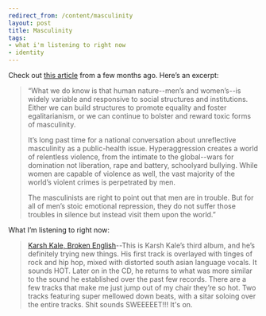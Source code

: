 ```yaml
---
redirect_from: /content/masculinity
layout: post
title: Masculinity
tags:
- what i'm listening to right now
- identity
---
```

Check out [this article](http://articles.philly.com/2006-04-02/news/25394979_1_masculinity-feminists-real-men) from a few months ago. Here’s an excerpt:

> 
> “What we do know is that human nature--men’s and women’s--is widely variable and responsive to social structures and institutions. Either we can build structures to promote equality and foster egalitarianism, or we can continue to bolster and reward toxic forms of masculinity.
> 
> It’s long past time for a national conversation about unreflective masculinity as a public-health issue. Hyperaggression creates a world of relentless violence, from the intimate to the global--wars for domination not liberation, rape and battery, schoolyard bullying. While women are capable of violence as well, the vast majority of the world’s violent crimes is perpetrated by men.
> 
> The masculinists are right to point out that men are in trouble. But for all of men’s stoic emotional repression, they do not suffer those troubles in silence but instead visit them upon the world.”
> 

What I’m listening to right now:

> 
> [Karsh Kale, Broken English](http://www.amazon.com/exec/obidos/redirect?link_code=as2&path=ASIN/B000EF5MYK&tag=nikhiltrivedi-20&camp=1789&creative=9325)--This is Karsh Kale’s third album, and he’s definitely trying new things. His first track is overlayed with tinges of rock and hip hop, mixed with distorted south asian language vocals. It sounds HOT. Later on in the CD, he returns to what was more similar to the sound he established over the past few records. There are a few tracks that make me just jump out of my chair they’re so hot. Two tracks featuring super mellowed down beats, with a sitar soloing over the entire tracks. Shit sounds SWEEEEET!!! It's on.
> 

